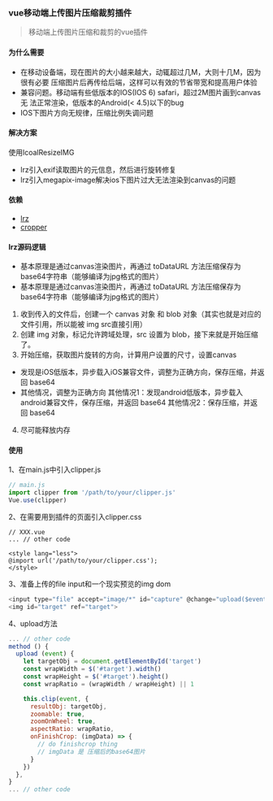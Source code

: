 ### vue移动端上传图片压缩裁剪插件

> 移动端上传图片压缩和裁剪的vue插件

#### 为什么需要
- 在移动设备端，现在图片的大小越来越大，动辄超过几M，大则十几M，因为很有必要
  压缩图片后再传给后端，这样可以有效的节省带宽和提高用户体验
- 兼容问题。移动端有些低版本的IOS(IOS 6) safari，超过2M图片画到canvas无
  法正常渲染，低版本的Android(< 4.5)以下的bug
- IOS下图片方向无规律，压缩比例失调问题

#### 解决方案
使用lcoalResizeIMG
- lrz引入exif读取图片的元信息，然后进行旋转修复
- lrz引入megapix-image解决ios下图片过大无法渲染到canvas的问题

#### 依赖
- [lrz](https://github.com/think2011/localResizeIMG)
- [cropper](https://github.com/fengyuanchen/cropperjs)

#### lrz源码逻辑
- 基本原理是通过canvas渲染图片，再通过 toDataURL 方法压缩保存为base64字符串（能够编译为jpg格式的图片）
- 基本原理是通过canvas渲染图片，再通过 toDataURL 方法压缩保存为base64字符串（能够编译为jpg格式的图片）
1. 收到传入的文件后，创建一个 canvas 对象 和 blob 对象（其实也就是对应的文件引用，所以能被 img src直接引用）
2. 创建 img 对象，标记允许跨域处理，src 设置为 blob，接下来就是开始压缩了。
3. 开始压缩，获取图片旋转的方向，计算用户设置的尺寸，设置canvas
- 发现是iOS低版本，异步载入iOS兼容文件，调整为正确方向，保存压缩，并返回 base64
- 其他情况，调整为正确方向 其他情况1：发现android低版本，异步载入android兼容文件，保存压缩，并返回 base64 其他情况2：保存压缩，并返回 base64
4. 尽可能释放内存

#### 使用
1、在main.js中引入clipper.js

```javascript
// main.js
import clipper from '/path/to/your/clipper.js'
Vue.use(clipper)
```
2、在需要用到插件的页面引入clipper.css

```less
// XXX.vue
... // other code

<style lang="less">
@import url('/path/to/your/clipper.css');
</style>
```

3、准备上传的file input和一个现实预览的img dom

```javascript
<input type="file" accept="image/*" id="capture" @change="upload($event)">
<img id="target" ref="target">
```

4、upload方法

```javascript
... // other code
method () {
  upload (event) {
    let targetObj = document.getElementById('target')
    const wrapWidth = $('#target').width()
    const wrapHeight = $('#target').height()
    const wrapRatio = (wrapWidth / wrapHeight) || 1

    this.clip(event, {
      resultObj: targetObj,
      zoomable: true,
      zoomOnWheel: true,
      aspectRatio: wrapRatio,
      onFinishCrop: (imgData) => {
        // do finishcrop thing
        // imgData 是 压缩后的base64图片
      }
    })
  },
}
... // other code
```

